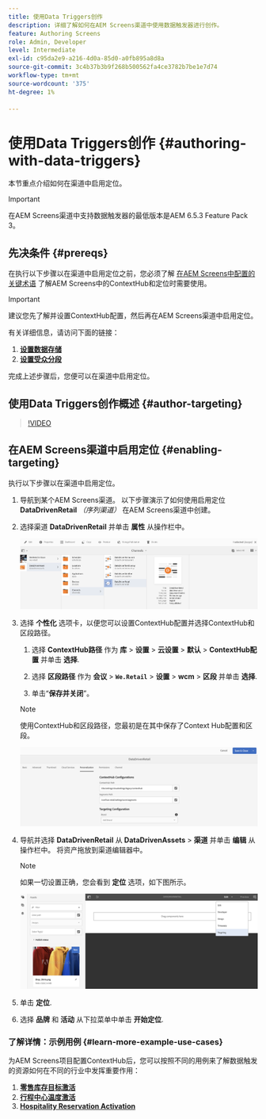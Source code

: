 ```yaml
---
title: 使用Data Triggers创作
description: 详细了解如何在AEM Screens渠道中使用数据触发器进行创作。
feature: Authoring Screens
role: Admin, Developer
level: Intermediate
exl-id: c95da2e9-a216-4d0a-85d0-a0fb895a8d8a
source-git-commit: 3c4b37b3b9f268b500562fa4ce3782b7be1e7d74
workflow-type: tm+mt
source-wordcount: '375'
ht-degree: 1%

---
```


# 使用Data Triggers创作 {#authoring-with-data-triggers}

本节重点介绍如何在渠道中启用定位。

>[!IMPORTANT]
>
>在AEM Screens渠道中支持数据触发器的最低版本是AEM 6.5.3 Feature Pack 3。

## 先决条件 {#prereqs}

在执行以下步骤以在渠道中启用定位之前，您必须了解 [在AEM Screens中配置的关键术语](configuring-context-hub.md) 了解AEM Screens中的ContextHub和定位时需要使用。

>[!IMPORTANT]
>
>建议您先了解并设置ContextHub配置，然后再在AEM Screens渠道中启用定位。

有关详细信息，请访问下面的链接：

1. **[设置数据存储](configuring-context-hub.md)**
1. **[设置受众分段](configuring-context-hub.md)**

完成上述步骤后，您便可以在渠道中启用定位。

## 使用Data Triggers创作概述 {#author-targeting}

>[!VIDEO](https://video.tv.adobe.com/v/31921)

## 在AEM Screens渠道中启用定位 {#enabling-targeting}

执行以下步骤以在渠道中启用定位。

1. 导航到某个AEM Screens渠道。 以下步骤演示了如何使用启用定位 **DataDrivenRetail** *（序列渠道）* 在AEM Screens渠道中创建。

1. 选择渠道 **DataDrivenRetail** 并单击 **属性** 从操作栏中。

   ![screen_shot_2019-05-01at43332pm](assets/screen_shot_2019-05-01at43332pm.png)

1. 选择 **个性化** 选项卡，以便您可以设置ContextHub配置并选择ContextHub和区段路径。

   1. 选择 **ContextHub路径** 作为 **库** > **设置** > **云设置** > **默认** > **ContextHub配置** 并单击 **选择**.

   1. 选择 **区段路径** 作为 **会议** > **`We.Retail`** > **设置** > **wcm** > **区段** 并单击 **选择**.

   1. 单击“**保存并关闭**”。

   >[!NOTE]
   >
   >使用ContextHub和区段路径，您最初是在其中保存了Context Hub配置和区段。

   ![screen_shot_2019-05-01at44030pm](assets/screen_shot_2019-05-01at44030pm.png)

1. 导航并选择 **DataDrivenRetail** 从 **DataDrivenAssets** > **渠道** 并单击 **编辑** 从操作栏中。 将资产拖放到渠道编辑器中。

   >[!NOTE]
   >
   >如果一切设置正确，您会看到 **定位** 选项，如下图所示。

   ![screen_shot_2019-05-01at44231pm](assets/screen_shot_2019-05-01at44231pm.png)

1. 单击 **定位**.

1. 选择 **品牌** 和 **活动** 从下拉菜单中单击 **开始定位**.

### 了解详情：示例用例 {#learn-more-example-use-cases}

为AEM Screens项目配置ContextHub后，您可以按照不同的用例来了解数据触发的资源如何在不同的行业中发挥重要作用：

1. **[零售库存目标激活](retail-inventory-activation.md)**
1. **[行程中心温度激活](local-temperature-activation.md)**
1. **[Hospitality Reservation Activation](hospitality-reservation-activation.md)**
